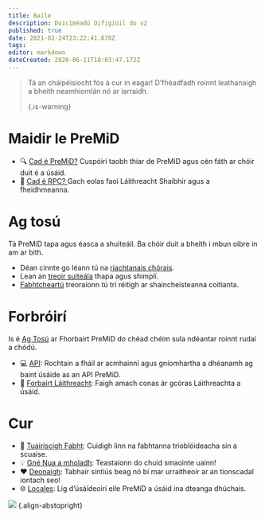 ```yaml
---
title: Baile
description: Doiciméadú Oifigiúil do v2
published: true
date: 2021-02-24T23:22:41.678Z
tags:
editor: markdown
dateCreated: 2020-06-11T18:03:47.172Z
---
```


> Tá an cháipéisíocht fós á cur in eagar! D’fhéadfadh roinnt leathanaigh a bheith neamhiomlán nó ar iarraidh. 
> 
> {.is-warning}

# Maidir le PreMiD
- :mag: [Cad é PreMiD?](/about) Cuspóirí taobh thiar de PreMiD agus cén fáth ar chóir duit é a úsáid.
- :link: [Cad é RPC? ](https://discordapp.com/rich-presence) Gach eolas faoi Láithreacht Shaibhir agus a fheidhmeanna.

# Ag tosú

Tá PreMiD tapa agus éasca a shuiteáil. Ba chóir duit a bheith i mbun oibre in am ar bith.

- Déan cinnte go léann tú na [riachtanais chórais](/install/requirements).
- Lean an [treoir suiteála](/install) thapa agus shimplí.
- [Fabhtcheartú](/troubleshooting) treoraíonn tú trí réitigh ar shaincheisteanna coitianta.

# Forbróirí

Is é [Ag Tosú](/dev) ar Fhorbairt PreMiD do chéad chéim sula ndéantar roinnt rudaí a chódú.

- :computer: [API](/dev/api): Rochtain a fháil ar acmhainní agus gníomhartha a dhéanamh ag baint úsáide as an API PreMiD.
- :wrench: [Forbairt Láithreacht](/dev/presence): Faigh amach conas ár gcóras Láithreachta a úsáid.

# Cur
- :bug: [Tuairiscigh Fabht](https://github.com/PreMiD): Cuidigh linn na fabhtanna trioblóideacha sin a scuaise.
- :bulb: [Gné Nua a mholadh](https://discord.premid.app/): Teastaíonn do chuid smaointe uainn!
- :heart: [Deonaigh](https://www.patreon.com/Timeraa): Tabhair síntiús beag nó bí mar urraitheoir ar an tionscadal iontach seo!
- :globe_with_meridians: [Locales](https://translate.premid.app): Lig d’úsáideoirí eile PreMiD a úsáid ina dteanga dhúchais.

![](https://beta.premid.app/img/logo.2b414dc2.gif) {.align-abstopright}